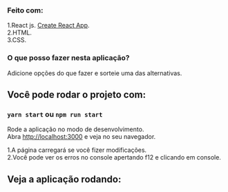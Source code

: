 ### Feito com:
1.React js. [Create React App](https://github.com/facebook/create-react-app).<br />
2.HTML.<br />
3.CSS.<br />

### O que posso fazer nesta aplicação?
Adicione opções do que fazer e sorteie uma das alternativas.

## Você pode rodar o projeto com:

### `yarn start` ou `npm run start`

Rode a aplicação no modo de desenvolvimento.<br />
Abra [http://localhost:3000](http://localhost:3000) e veja no seu navegador.

1.A página carregará se você fizer modificações.<br />
2.Você pode ver os erros no console apertando f12 e clicando em console.<br />

## Veja a aplicação rodando:

